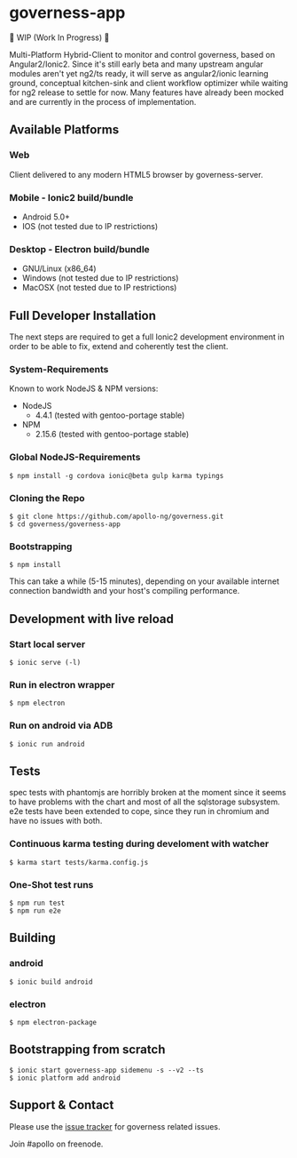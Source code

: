 governess-app
==========

:construction: WIP (Work In Progress) :construction:

Multi-Platform Hybrid-Client to monitor and control governess, based on
Angular2/Ionic2. Since it's still early beta and many upstream angular
modules aren't yet ng2/ts ready, it will serve as angular2/ionic learning
ground, conceptual kitchen-sink and client workflow optimizer while waiting
for ng2 release to settle for now. Many features have already been mocked
and are currently in the process of implementation.

## Available Platforms

### Web

Client delivered to any modern HTML5 browser by governess-server.

### Mobile - Ionic2 build/bundle

  * Android 5.0+
  * IOS (not tested due to IP restrictions)

### Desktop - Electron build/bundle

  * GNU/Linux (x86_64)
  * Windows (not tested due to IP restrictions)
  * MacOSX (not tested due to IP restrictions)

## Full Developer Installation

The next steps are required to get a full Ionic2 development environment
in order to be able to fix, extend and coherently test the client.

### System-Requirements

Known to work NodeJS & NPM versions:

  * NodeJS
    * 4.4.1 (tested with gentoo-portage stable)
  * NPM
    * 2.15.6 (tested with gentoo-portage stable)

### Global NodeJS-Requirements

    $ npm install -g cordova ionic@beta gulp karma typings

### Cloning the Repo

    $ git clone https://github.com/apollo-ng/governess.git
    $ cd governess/governess-app

### Bootstrapping

    $ npm install

This can take a while (5-15 minutes), depending on your available internet
connection bandwidth and your host's compiling performance.

## Development with live reload



### Start local server

    $ ionic serve (-l)

### Run in electron wrapper

    $ npm electron

### Run on android via ADB

    $ ionic run android

## Tests

spec tests with phantomjs are horribly broken at the moment
since it seems to have problems with the chart and most of all
the sqlstorage subsystem. e2e tests have been extended to cope,
since they run in chromium and have no issues with both.

### Continuous karma testing during develoment with watcher

    $ karma start tests/karma.config.js

### One-Shot test runs

    $ npm run test
    $ npm run e2e

## Building

### android

    $ ionic build android

### electron

    $ npm electron-package


## Bootstrapping from scratch

    $ ionic start governess-app sidemenu -s --v2 --ts
    $ ionic platform add android

## Support & Contact

Please use the [issue tracker](https://github.com/apollo-ng/governess/issues)
for governess related issues.

Join #apollo on freenode.
